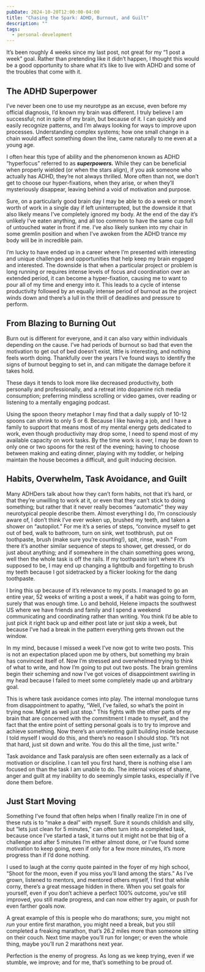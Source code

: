 ```yaml
---
pubDate: 2024-10-20T12:00:00-04:00
title: "Chasing the Spark: ADHD, Burnout, and Guilt"
description: ""
tags:
  - personal-development
---
```


It’s been roughly 4 weeks since my last post, not great for my “1 post a week” goal. Rather than pretending like it didn’t happen, I thought this would be a good opportunity to share what it’s like to live with ADHD and some of the troubles that come with it.

## The ADHD Superpower

I’ve never been one to use my neurotype as an excuse, even before my official diagnosis, I’d known my brain was different. I truly believe I am successful; not in spite of my brain, but because of it. I can quickly and easily recognize patterns, and I’m always looking for ways to improve upon processes. Understanding complex systems; how one small change in a chain would affect something down the line, came naturally to me even at a young age.

I often hear this type of ability and the phenomenon known as ADHD “hyperfocus” referred to as **_superpowers._** While they can be beneficial when properly wielded (or when the stars align), if you ask someone who actually has ADHD, they’re not always thrilled. More often than not, we don’t get to choose our hyper-fixations, when they arise, or when they’ll mysteriously disappear, leaving behind a void of motivation and purpose.

Sure, on a particularly good brain day I may be able to do a week or more’s worth of work in a single day if left uninterrupted, but the downside it that also likely means I’ve completely ignored my body. At the end of the day it’s unlikely I’ve eaten anything, and all too common to have the same cup full of untouched water in front if me. I’ve also likely sunken into my chair in some gremlin position and when I’ve awoken from the ADHD trance my body will be in incredible pain.

I’m lucky to have ended up in a career where I’m presented with interesting and unique challenges and opportunities that help keep my brain engaged and interested. The downside is that when a particular project or problem is long running or requires intense levels of focus and coordination over an extended period, it can become a hyper-fixation, causing me to want to pour all of my time and energy into it. This leads to a cycle of intense productivity followed by an equally intense period of burnout as the project winds down and there’s a lull in the thrill of deadlines and pressure to perform.

## From Blazing to Burning Out

Burn out is different for everyone, and it can also vary within individuals depending on the cause. I’ve had periods of burnout so bad that even the motivation to get out of bed doesn’t exist, little is interesting, and nothing feels worth doing. Thankfully over the years I’ve found ways to identify the signs of burnout begging to set in, and can mitigate the damage before it takes hold.

These days it tends to look more like decreased productivity, both personally and professionally, and a retreat into dopamine rich media consumption; preferring mindless scrolling or video games, over reading or listening to a mentally engaging podcast.

Using the spoon theory metaphor I may find that a daily supply of 10-12 spoons can shrink to only 5 or 6. Because I like having a job, and I have a family to support that means most of my mental energy gets dedicated to work, even though productivity may drop some, I need to spend most of my available capacity on work tasks. By the time work is over, I may be down to only one or two spoons for the rest of the evening; having to choose between making and eating dinner, playing with my toddler, or helping maintain the house becomes a difficult, and guilt inducing decision.

## Habits, Overwhelm, Task Avoidance, and Guilt

Many ADHDers talk about how they can’t form habits, not that it’s hard, or that they’re unwilling to work at it, or even that they can’t stick to doing something; but rather that it never really becomes “automatic” they way neurotypical people describe them. Almost everything I do, I’m consciously aware of, I don’t think I’ve ever woken up, brushed my teeth, and taken a shower on “autopilot.” For me it’s a series of steps, “convince myself to get out of bed, walk to bathroom, turn on sink, wet toothbrush, put on toothpaste, brush (make sure you’re counting!), spit, rinse, wash.” From there it’s another similar sequence of steps to shower, get dressed, or do just about anything; and if somewhere in the chain something goes wrong, well then the whole task is off the rails. If my toothpaste isn’t where it’s supposed to be, I may end up changing a lightbulb and forgetting to brush my teeth because I got sidetracked by a flicker looking for the dang toothpaste.

I bring this up because of it’s relevance to my posts. I managed to go an entire year, 52 weeks of writing a post a week, if a habit was going to form, surely that was enough time. Lo and behold, Helene impacts the southwest US where we have friends and family and I spend a weekend communicating and coordinating rather than writing. You think I’d be able to just pick it right back up and either post late or just skip a week, but because I’ve had a break in the pattern everything gets thrown out the window.

In my mind, because I missed a week I’ve now got to write two posts. This is not an expectation placed upon me by others, but something my brain has convinced itself of. Now I’m stressed and overwhelmed trying to think of what to write, and how I’m going to put out two posts. The brain gremlins begin their scheming and now I’ve got voices of disappointment swirling in my head because I failed to meet some completely made up and arbitrary goal.

This is where task avoidance comes into play. The internal monologue turns from disappointment to apathy, “Well, I’ve failed, so what’s the point in trying now. Might as well just stop.” This fights with the other parts of my brain that are concerned with the commitment I made to myself, and the fact that the entire point of setting personal goals is to try to improve and achieve something. Now there’s an unrelenting guilt building inside because I told myself I would do this, and there’s no reason I should stop. “It’s not that hard, just sit down and write. You do this all the time, just write.”

Task avoidance and Task paralysis are often seen externally as a lack of motivation or discipline. I can tell you first hand, there is nothing else I am focused on than the task I am unable to do. The internal voices of shame, anger and guilt at my inability to do seemingly simple tasks, especially if I’ve done them before.

## Just Start Moving

Something I’ve found that often helps when I finally realize I’m in one of these ruts is to “make a deal” with myself. Sure it sounds childish and silly, but “lets just clean for 5 minutes,” can often turn into a completed task, because once I’ve started a task, it turns out it might not be that big of a challenge and after 5 minutes I’m either almost done, or I’ve found some motivation to keep going, even if only for a few more minutes, it’s more progress than if I’d done nothing.

I used to laugh at the corny quote painted in the foyer of my high school, “Shoot for the moon, even if you miss you’ll land among the stars.” As I’ve grown, listened to mentors, and mentored others myself, I find that while corny, there’s a great message hidden in there. When you set goals for yourself, even if you don’t achieve a perfect 100% outcome, you’ve still improved, you still made progress, and can now either try again, or push for even farther goals now.

A great example of this is people who do marathons; sure, you might not _run_ your entire first marathon, you might need a break, but you still completed a freaking marathon, that’s 26.2 miles more than someone sitting on their couch. Next time maybe you’ll run for longer; or even the whole thing, maybe you’ll run 2 marathons next year.

Perfection is the enemy of progress. As long as we keep trying, even if we stumble, we improve; and for me, that’s something to be proud of.
